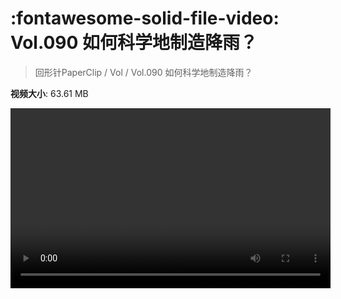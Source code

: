# :fontawesome-solid-file-video: Vol.090 如何科学地制造降雨？

> 回形针PaperClip / Vol / Vol.090 如何科学地制造降雨？

**视频大小**: 63.61 MB

<video id="V-fd77eb51fb208bab2526c62d45ac745f" width="512" height="288" preload="none" playsinline webkit-playsinline></video>